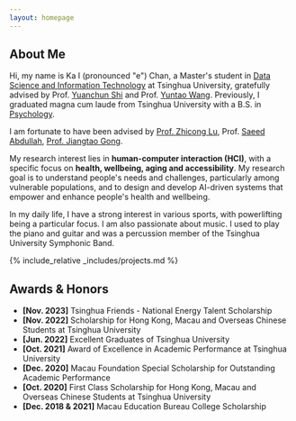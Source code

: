 ```yaml
---
layout: homepage
---
```


## About Me

Hi, my name is Ka I (pronounced "e") Chan, a Master's student in [Data Science and Information Technology](https://gix.tsinghua.edu.cn/en/) at Tsinghua University, gratefully advised by Prof. [Yuanchun Shi](https://scholar.google.com/citations?user=TZm3-pwAAAAJ&hl=en) and Prof. [Yuntao Wang](https://pi.cs.tsinghua.edu.cn/lab/people/YuntaoWang/en/). Previously, I graduated magna cum laude from Tsinghua University with a B.S. in [Psychology](https://www.psych.tsinghua.edu.cn/xlxxen/).

I am fortunate to have been advised by [Prof. Zhicong Lu](https://www.cs.cityu.edu.hk/~zhiconlu/), Prof. [Saeed Abdullah](https://saeedabdullah.com/), [Prof. Jiangtao Gong](https://air.tsinghua.edu.cn/en/info/1046/1477.htm). 

My research interest lies in **human-computer interaction (HCI)**, with a specific focus on **health, wellbeing, aging and accessibility**. My research goal is to understand people's needs and challenges, particularly among vulnerable populations, and to design and develop AI-driven systems that empower and enhance people's health and wellbeing.


In my daily life, I have a strong interest in various sports, with powerlifting being a particular focus. I am also passionate about music. I used to play the piano and guitar and was a percussion member of the Tsinghua University Symphonic Band.

{% include_relative _includes/projects.md %}

<!-- ## Collaboration -->

<!-- - **[Feb. 2020]** Our paper about incremental learning is accepted to CVPR 2020.
- **[Feb. 2020]** We will host the ACM Multimedia Asia 2020 conference in Singapore!
- **[Sept. 2019]** Our paper about few-shot learning is accepted to NeurIPS 2019. -->
<!-- - **[Feb. 2023]** <a href="https://www.sciencedirect.com/science/article/pii/S089990072200346X" target="_blank">*Low muscle mass is associated with a higher risk of all–cause and cardiovascular disease–specific mortality in cancer survivors*</a> has been accepted by **Nutrition**.
- **[Aug. 2021]** <a href="https://www.jmcp.org/doi/full/10.18553/jmcp.2021.27.10.1482" target="_blank">*Validation of EHR medication fill data obtained through electronic linkage with pharmacies*</a> has been accepted by the **Journal of Managed Care & Specialty Pharmacy**.
- **[Jan. 2021]** <a href="https://onlinelibrary.wiley.com/doi/abs/10.1111/jocd.13486" target="_blank">*Quantitative evaluation of rejuvenation treatment of nasolabial fold wrinkles by regression model and 3D photography*</a> has been accepted by the **Journal of Cosmetic Dermatology**. -->


## Awards & Honors

- **[Nov. 2023]** Tsinghua Friends - National Energy Talent Scholarship
- **[Nov. 2022]** Scholarship for Hong Kong, Macau and Overseas Chinese Students at Tsinghua University
- **[Jun. 2022]** Excellent Graduates of Tsinghua University
- **[Oct. 2021]** Award of Excellence in Academic Performance at Tsinghua University
- **[Dec. 2020]** Macau Foundation Special Scholarship for Outstanding Academic Performance
- **[Oct. 2020]** First Class Scholarship for Hong Kong, Macau and Overseas Chinese Students at Tsinghua University
- **[Dec. 2018 & 2021]** Macau Education Bureau College Scholarship
